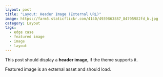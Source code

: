 ```yaml
---
layout: post
title: "Layout: Header Image (External URL)"
image: https://farm5.staticflickr.com/4140/4939863887_84705982fd_b.jpg
category: Layout
tags:
  - edge case
  - featured image
  - image
  - layout
---
```


This post should display a **header image**, if the theme supports it.

Featured image is an external asset and should load.
